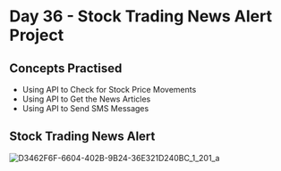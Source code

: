# Day 36 - Stock Trading News Alert Project
## Concepts Practised
- Using API to Check for Stock Price Movements
- Using API to Get the News Articles
- Using API to Send SMS Messages
## Stock Trading News Alert

![D3462F6F-6604-402B-9B24-36E321D240BC_1_201_a](https://user-images.githubusercontent.com/116648895/224188873-130e340f-8b3d-4a4f-b5b0-a7aab5491df1.jpeg)

